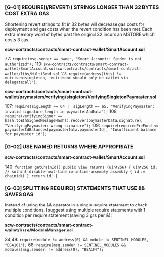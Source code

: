 ### [G-01] REQUIRE()/REVERT() STRINGS LONGER THAN 32 BYTES COST EXTRA GAS

Shortening revert strings to fit in 32 bytes will decrease gas costs for deployment and gas costs when the revert condition has been met. Each extra memory word of bytes past the original 32 incurs an MSTORE which costs 3 gas.

 **scw-contracts/contracts/smart-contract-wallet/SmartAccount.sol**

77: `require(msg.sender == owner, "Smart Account:: Sender is not authorized");`
110:  `scw-contracts/contracts/smart-contract-wallet/SmartAccount.solscw-contracts/contracts/smart-contract-wallet/libs/MultiSend.sol`
27:  `require(address(this) != multisendSingleton, "MultiSend should only be called via delegatecall");`

 **scw-contracts/contracts/smart-contract-wallet/paymasters/verifying/singleton/VerifyingSingletonPaymaster.sol**

107:  `require(sigLength == 64 || sigLength == 65, "VerifyingPaymaster: invalid signature length in paymasterAndData");`
108:  `require(verifyingSigner == hash.toEthSignedMessageHash().recover(paymasterData.signature), "VerifyingPaymaster: wrong signature");`
109:  `require(requiredPreFund <= paymasterIdBalances[paymasterData.paymasterId], "Insufficient balance for paymaster id");`

### [G-02] USE NAMED RETURNS WHERE APPROPRIATE
**scw-contracts/contracts/smart-contract-wallet/SmartAccount.sol**

140:   `function getChainId() public view returns (uint256) {
        uint256 id;
        // solhint-disable-next-line no-inline-assembly
        assembly {
            id := chainid()
        }
        return id;
    }`

### [G-03] SPLITTING REQUIRE() STATEMENTS THAT USE && SAVES GAS
Instead of using the && operator in a single require statement to check multiple conditions, I suggest using multiple require statements with 1 condition per require statement (saving 3 gas per &):

**scw-contracts/contracts/smart-contract-wallet/base/ModuleManager.sol**

34,49:  `require(module != address(0) && module != SENTINEL_MODULES, "BSA101");`
68:  `require(msg.sender != SENTINEL_MODULES && modules[msg.sender] != address(0), "BSA104");`
